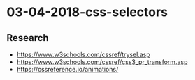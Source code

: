 # 03-04-2018-css-selectors

## Research

- https://www.w3schools.com/cssref/trysel.asp
- https://www.w3schools.com/cssref/css3_pr_transform.asp
- https://cssreference.io/animations/